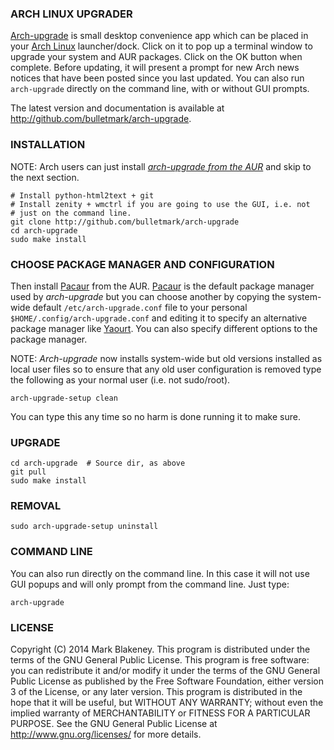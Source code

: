 ### ARCH LINUX UPGRADER

[Arch-upgrade](http://github.com/bulletmark/arch-upgrade) is small
desktop convenience app which can be placed in your
[Arch Linux](http://www.archlinux.org) launcher/dock. Click on it to pop
up a terminal window to upgrade your system and AUR packages. Click on
the OK button when complete. Before updating, it will present a prompt
for new Arch news notices that have been posted since you last
updated. You can also run `arch-upgrade` directly on the command line, with or
without GUI prompts.

The latest version and documentation is available at
http://github.com/bulletmark/arch-upgrade.

### INSTALLATION

NOTE: Arch users can just install
[_arch-upgrade from the AUR_](https://aur.archlinux.org/packages/arch-upgrade/) and skip to the next section.

    # Install python-html2text + git
    # Install zenity + wmctrl if you are going to use the GUI, i.e. not
    # just on the command line.
    git clone http://github.com/bulletmark/arch-upgrade
    cd arch-upgrade
    sudo make install

### CHOOSE PACKAGE MANAGER AND CONFIGURATION

Then install [Pacaur](http://aur.archlinux.org/packages/pacaur/) from
the AUR.
[Pacaur](http://aur.archlinux.org/packages/pacaur/) is the default
package manager used by _arch-upgrade_ but you can choose another by
copying the system-wide default `/etc/arch-upgrade.conf` file to your
personal `$HOME/.config/arch-upgrade.conf` and editing it to specify an
alternative package manager like
[Yaourt](http://aur.archlinux.org/packages/yaourt/). You can also
specify different options to the package manager.

NOTE: _Arch-upgrade_ now installs system-wide but old versions installed
as local user files so to ensure that any old user configuration is
removed type the following as your normal user (i.e. not sudo/root).

    arch-upgrade-setup clean

You can type this any time so no harm is done running it to make sure.

### UPGRADE

    cd arch-upgrade  # Source dir, as above
    git pull
    sudo make install

### REMOVAL

    sudo arch-upgrade-setup uninstall

### COMMAND LINE

You can also run directly on the command line. In this case it will not
use GUI popups and will only prompt from the command line. Just type:

    arch-upgrade

### LICENSE

Copyright (C) 2014 Mark Blakeney. This program is distributed under the
terms of the GNU General Public License.
This program is free software: you can redistribute it and/or modify it
under the terms of the GNU General Public License as published by the
Free Software Foundation, either version 3 of the License, or any later
version.
This program is distributed in the hope that it will be useful, but
WITHOUT ANY WARRANTY; without even the implied warranty of
MERCHANTABILITY or FITNESS FOR A PARTICULAR PURPOSE. See the GNU General
Public License at <http://www.gnu.org/licenses/> for more details.

<!-- vim: se ai syn=markdown: -->

